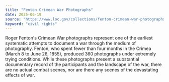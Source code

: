```yaml
---
title: "Fenton Crimean War Photographs"
date: 2025-06-19
source: "https://www.loc.gov/collections/fenton-crimean-war-photographs/about-this-collection/"
keyword: "civil rights"
---
```


Roger Fenton's Crimean War photographs represent one of the earliest systematic attempts to document a war through the medium of photography. Fenton, who spent fewer than four months in the Crimea (March 8 to June 26, 1855), produced 360 photographs under extremely trying conditions. While these photographs present a substantial documentary record of the participants and the landscape of the war, there are no actual combat scenes, nor are there any scenes of the devastating effects of war.

